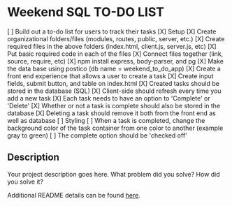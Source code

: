 # Weekend SQL TO-DO LIST

[ ] Build out a to-do list for users to track their tasks
    [X] Setup
        [X] Create organizational folders/files (modules, routes, public, server, etc.)
        [X] Create required files in the above folders (index.html, client.js, server.js, etc)
        [X] Put basic required code in each of the files
        [X] Connect files together (link, source, require, etc)
        [X] npm install express, body-parser, and pg
        [X] Make the data base using postico (db name = weekend_to_do_app)
    [X] Create a front end experience that allows a user to create a task
        [X] Create input fields, submit button, and table on index.html
        [X] Created tasks should be stored in the database (SQL)
        [X] Client-side should refresh every time you add a new task
        [X] Each task needs to have an option to 'Complete' or 'Delete'
        [X] Whether or not a task is complete should also be stored in the database
        [X] Deleting a task should remove it both from the front end as well as database
    [ ] Styling
        [ ] When a task is completed, change the background color of the task container
            from one color to another (example gray to green)
        [ ] The complete option should be 'checked off'

## Description

Your project description goes here. What problem did you solve? How did you solve it?

Additional README details can be found [here](https://github.com/PrimeAcademy/readme-template/blob/master/README.md).
